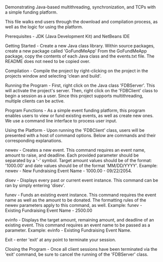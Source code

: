 Demonstrating Java-based multithreading, synchronization, and TCPs with a simple funding platform.

This file walks end users through the download and compilation process, as well as the logic for using the platform.

Prerequisites - JDK (Java Development Kit) and NetBeans IDE

Getting Started - Create a new Java class library. Within source packages, create a new package called 'GoFundMeApp'
From the GoFundMeApp package, copy the contents of each Java class and the events.txt file. The README does not need to be copied over.

Compilation - Compile the project by right-clicking on the project in the projects window and selecting 'clean and build'.

Running the Program - First, right click on the Java class 'FDBServer'. This will activate the project's server. Then, right click on the 'FDBClient' class to begin a session as a user. Since this project supports multithreading, multiple clients can be active.

Program Functions - As a simple event funding platform, this program enables users to view or fund existing events, as well as create new ones. We use a command line interface to process user input.

Using the Platform - Upon running the 'FDBClient' class, users will be presented with a host of command options. Below are commands and their corresponding explanations.

newev - Creates a new event. This command requires an event name, amount to raise, and deadline. Each provided parameter should be separated by a '-' symbol. Target amount values should be of the format: '1000.00' and date values should be of the format 'MM/DD/YYYY'. Example: newev - New Fundraising Event Name - 1000.00 - 09/22/2054.

disev - Displays every past or current event instance. This command can be ran by simply entering 'disev'.

funev - Funds an existing event instance. This command requires the event name as well as the amount to be donated. The formatting rules of the newev parameters apply to this command, as well. Example: funev - Existing Fundraising Event Name - 2500.00

evinfo - Displays the target amount, remaining amount, and deadline of an existing event. This command requires an event name to be passed as a parameter. Example: evinfo - Existing Fundraising Event Name.

Exit - enter 'exit' at any point to terminate your session.

Closing the Program - Once all client sessions have been terminated via the 'exit' command, be sure to cancel the running of the 'FDBServer' class.
